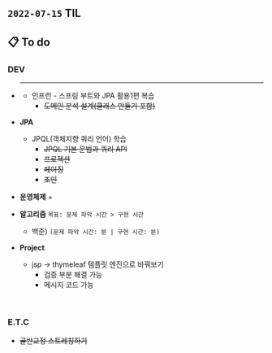 ## `2022-07-15` TIL

## 📋 To do

### DEV
+ ****
  + 인프런 - 스프링 부트와 JPA 활용1편 복습
    + ~~도메인 분석 설계(클래스 만들기 포함)~~
    
+ **JPA**
  + JPQL(객체지향 쿼리 언어) 학습
    + ~~JPQL 기본 문법과 쿼리 API~~
    + ~~프로젝션~~
    + ~~페이징~~
    + ~~조인~~

+ **운영체제**
  + 

+ **알고리즘** `목표: 문제 파악 시간 > 구현 시간`
  + 백준)  `(문제 파악 시간: 분 | 구현 시간: 분)`
    
+ **Project**
  + jsp -> thymeleaf 템플릿 엔진으로 바꿔보기
    + 검증 부분 해결 가능
    + 메시지 코드 가능
<br>


### E.T.C
+ ~~골반교정 스트레칭하기~~